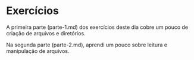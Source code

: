 # Exercícios

A primeira parte (parte-1.md) dos exercícios deste dia cobre um pouco de criação de arquivos e diretórios.

Na segunda parte (parte-2.md), aprendi um pouco sobre leitura e manipulação de arquivos.